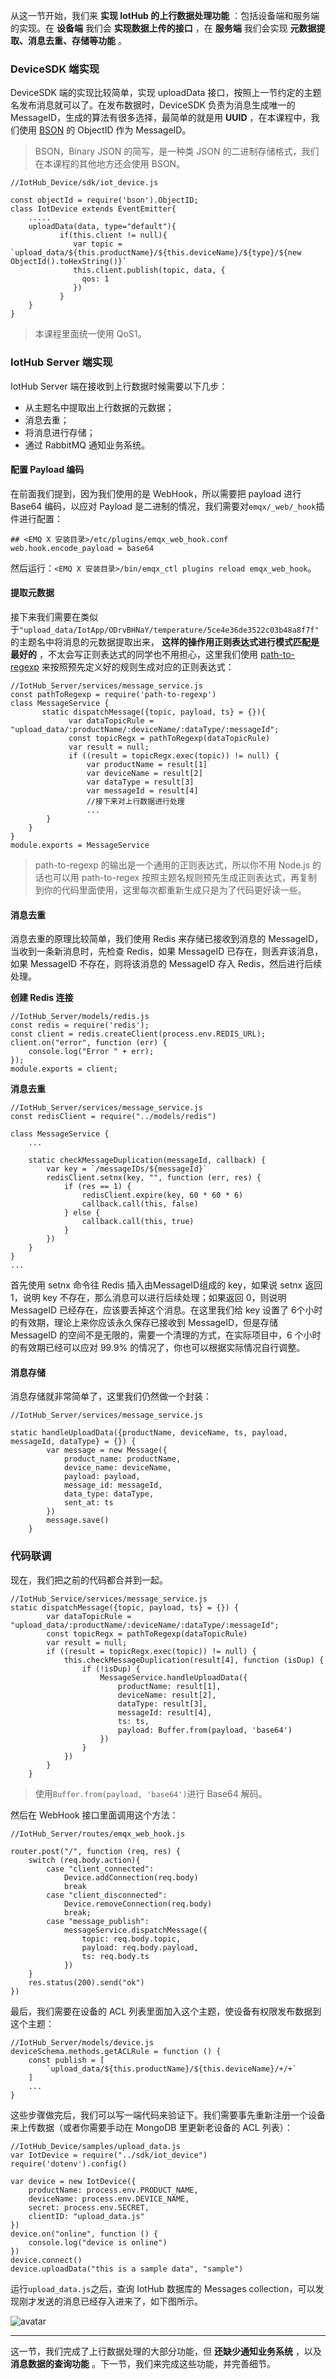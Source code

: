 从这一节开始，我们来 **实现 IotHub 的上行数据处理功能** ：包括设备端和服务端的实现。在 **设备端** 我们会 **实现数据上传的接口**
，在 **服务端** 我们会实现 **元数据提取、消息去重、存储等功能** 。

### DeviceSDK 端实现

DeviceSDK 端的实现比较简单，实现 uploadData 接口，按照上一节约定的主题名发布消息就可以了。在发布数据时，DeviceSDK
负责为消息生成唯一的 MessageID，生成的算法有很多选择，最简单的就是用 **UUID** ，在本课程中，我们使用
[BSON](http://bsonspec.org/) 的 ObjectID 作为 MessageID。

> BSON，Binary JSON 的简写，是一种类 JSON 的二进制存储格式，我们在本课程的其他地方还会使用 BSON。
    
    
    //IotHub_Device/sdk/iot_device.js
    
    const objectId = require('bson').ObjectID;
    class IotDevice extends EventEmitter{
        .....
        uploadData(data, type="default"){
               if(this.client != null){
                  var topic = `upload_data/${this.productName}/${this.deviceName}/${type}/${new ObjectId().toHexString()}`
                  this.client.publish(topic, data, {
                    qos: 1
                  })
               }
        }
    }
    

> 本课程里面统一使用 QoS1。

### IotHub Server 端实现

IotHub Server 端在接收到上行数据时候需要以下几步：

  * 从主题名中提取出上行数据的元数据；
  * 消息去重；
  * 将消息进行存储；
  * 通过 RabbitMQ 通知业务系统。

#### 配置 Payload 编码

在前面我们提到，因为我们使用的是 WebHook，所以需要把 payload 进行 Base64 编码，以应对 Payload
是二进制的情况，我们需要对`emqx/_web/_hook`插件进行配置：

    
    
    ## <EMQ X 安装目录>/etc/plugins/emqx_web_hook.conf
    web.hook.encode_payload = base64
    

然后运行：`<EMQ X 安装目录>/bin/emqx_ctl plugins reload emqx_web_hook`。

#### 提取元数据

接下来我们需要在类似于`"upload_data/IotApp/ODrvBHNaY/temperature/5ce4e36de3522c03b48a8f7f"`的主题名中将消息的元数据提取出来，
**这样的操作用正则表达式进行模式匹配是最好的** ，不太会写正则表达式的同学也不用担心，这里我们使用 [path-to-
regexp](https://www.npmjs.com/package/path-to-regexp) 来按照预先定义好的规则生成对应的正则表达式：

    
    
    //IotHub_Server/services/message_service.js
    const pathToRegexp = require('path-to-regexp')
    class MessageService {
           static dispatchMessage({topic, payload, ts} = {}){
                 var dataTopicRule = "upload_data/:productName/:deviceName/:dataType/:messageId";
                 const topicRegx = pathToRegexp(dataTopicRule)
                 var result = null;
                 if ((result = topicRegx.exec(topic)) != null) {
                     var productName = result[1]
                     var deviceName = result[2]
                     var dataType = result[3]
                     var messageId = result[4]
                     //接下来对上行数据进行处理
                     ...
            }
        }
    } 
    module.exports = MessageService
    

> path-to-regexp 的输出是一个通用的正则表达式，所以你不用 Node.js 的话也可以用 path-to-regex
> 按照主题名规则预先生成正则表达式，再复制到你的代码里面使用，这里每次都重新生成只是为了代码更好读一些。

#### 消息去重

消息去重的原理比较简单，我们使用 Redis 来存储已接收到消息的 MessageID，当收到一条新消息时，先检查 Redis，如果 MessageID
已存在，则丢弃该消息，如果 MessageID 不存在，则将该消息的 MessageID 存入 Redis，然后进行后续处理。

**创建 Redis 连接**

    
    
    //IotHub_Server/models/redis.js
    const redis = require('redis');
    const client = redis.createClient(process.env.REDIS_URL);
    client.on("error", function (err) {
        console.log("Error " + err);
    });
    module.exports = client;
    

**消息去重**

    
    
    //IotHub_Server/services/message_service.js
    const redisClient = require("../models/redis")
    
    class MessageService {
        ...
    
        static checkMessageDuplication(messageId, callback) {
            var key = `/messageIDs/${messageId}`
            redisClient.setnx(key, "", function (err, res) {
                if (res == 1) {
                    redisClient.expire(key, 60 * 60 * 6)
                    callback.call(this, false)
                } else {
                    callback.call(this, true)
                }
            })
        }
    }
    ...
    

首先使用 setnx 命令往 Redis 插入由MessageID组成的 key，如果说 setnx 返回 1，说明 key
不存在，那么消息可以进行后续处理；如果返回 0，则说明 MessageID 已经存在，应该要丢掉这个消息。在这里我们给 key 设置了
6个小时的有效期，理论上来你应该永久保存已接收到 MessageID，但是存储 MessageID 的空间不是无限的，需要一个清理的方式，在实际项目中，6
个小时的有效期已经可以应对 99.9% 的情况了，你也可以根据实际情况自行调整。

#### 消息存储

消息存储就非常简单了，这里我们仍然做一个封装：

    
    
    //IotHub_Server/services/message_service.js
    
    static handleUploadData({productName, deviceName, ts, payload, messageId, dataType} = {}) {
            var message = new Message({
                product_name: productName,
                device_name: deviceName,
                payload: payload,
                message_id: messageId,
                data_type: dataType,
                sent_at: ts
            })
            message.save()
        }
    

### 代码联调

现在，我们把之前的代码都合并到一起。

    
    
    //IotHub_Service/services/message_service.js
    static dispatchMessage({topic, payload, ts} = {}) {
            var dataTopicRule = "upload_data/:productName/:deviceName/:dataType/:messageId";
            const topicRegx = pathToRegexp(dataTopicRule)
            var result = null;
            if ((result = topicRegx.exec(topic)) != null) {
                this.checkMessageDuplication(result[4], function (isDup) {
                    if (!isDup) {
                        MessageService.handleUploadData({
                            productName: result[1],
                            deviceName: result[2],
                            dataType: result[3],
                            messageId: result[4],
                            ts: ts,
                            payload: Buffer.from(payload, 'base64')
                        })
                    }
                })
            }
        }
    

> 使用`Buffer.from(payload, 'base64')`进行 Base64 解码。

然后在 WebHook 接口里面调用这个方法：

    
    
    //IotHub_Server/routes/emqx_web_hook.js
    
    router.post("/", function (req, res) {
        switch (req.body.action){
            case "client_connected":
                Device.addConnection(req.body)
                break
            case "client_disconnected":
                Device.removeConnection(req.body)
                break;
            case "message_publish":
                messageService.dispatchMessage({
                    topic: req.body.topic,
                    payload: req.body.payload,
                    ts: req.body.ts
                })
        }
        res.status(200).send("ok")
    })
    

最后，我们需要在设备的 ACL 列表里面加入这个主题，使设备有权限发布数据到这个主题：

    
    
    //IotHub_Server/models/device.js
    deviceSchema.methods.getACLRule = function () {
        const publish = [
            `upload_data/${this.productName}/${this.deviceName}/+/+`
        ]
        ...
    }
    

这些步骤做完后，我们可以写一端代码来验证下。我们需要事先重新注册一个设备来上传数据（或者你需要手动在 MongoDB 里更新老设备的 ACL 列表）：

    
    
    //IotHub_Device/samples/upload_data.js
    var IotDevice = require("../sdk/iot_device")
    require('dotenv').config()
    
    var device = new IotDevice({
        productName: process.env.PRODUCT_NAME,
        deviceName: process.env.DEVICE_NAME,
        secret: process.env.SECRET,
        clientID: "upload_data.js"
    })
    device.on("online", function () {
        console.log("device is online")
    })
    device.connect()
    device.uploadData("this is a sample data", "sample")
    

运行`upload_data.js`之后，查询 IotHub 数据库的 Messages
collection，可以发现刚才发送的消息已经存入进来了，如下图所示。

![avatar](https://images.gitbook.cn/FqXXBN6kKaXAQgZI64b1TeLS6IMK)

* * *

这一节，我们完成了上行数据处理的大部分功能，但 **还缺少通知业务系统** ，以及 **消息数据的查询功能** 。下一节，我们来完成这些功能，并完善细节。

